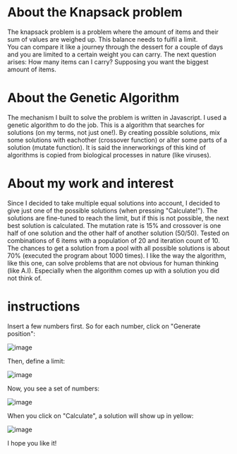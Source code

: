 # About the Knapsack problem

The knapsack problem is a problem where the amount of items and their sum of values are weighed up. 
This balance needs to fulfil a limit.  
You can compare it like a journey through the dessert for a couple of days and you are limited to a certain weight you can carry.
The next question arises: How many items can I carry? Supposing you want the biggest amount of items.

# About the Genetic Algorithm

The mechanism I built to solve the problem is written in Javascript.
I used a genetic algorithm to do the job. This is a algorithm that searches for solutions (on my terms, not just one!). 
By creating possible solutions, mix some solutions with eachother (crossover function) or alter some parts of a solution (mutate function). 
It is said the innerworkings of this kind of algorithms is copied from biological processes in nature (like viruses). 

# About my work and interest
Since I decided to take multiple equal solutions into account, I decided to give just one of the possible solutions (when pressing "Calculate!").
The solutions are fine-tuned to reach the limit, but if this is not possible, the next best solution is calculated.
The mutation rate is 15% and crossover is one half of one solution and the other half of another solution (50/50).
Tested on combinations of 6 items with a population of 20 and iteration count of 10. The chances to get a solution from a pool with all possible solutions is about 70% (executed the program about 1000 times).
I like the way the algorithm, like this one, can solve problems that are not obvious for human thinking (like A.I). Especially when the algorithm comes up with a solution you did not think of.

# instructions 

Insert a few numbers first. 
So for each number, click on "Generate position":

![image](https://user-images.githubusercontent.com/8873367/114570499-296cc400-9c76-11eb-8d44-662ec0b08ef2.png)

Then, define a limit:

![image](https://user-images.githubusercontent.com/8873367/114571072-a8fa9300-9c76-11eb-8f7c-92b719e3d376.png)

Now, you see a set of numbers:

![image](https://user-images.githubusercontent.com/8873367/114571591-14dcfb80-9c77-11eb-8cba-aa887aaabeba.png)

When you click on "Calculate", a solution will show up in yellow:

![image](https://user-images.githubusercontent.com/8873367/114571926-54a3e300-9c77-11eb-90f6-c777c9a28b81.png)


I hope you like it!

